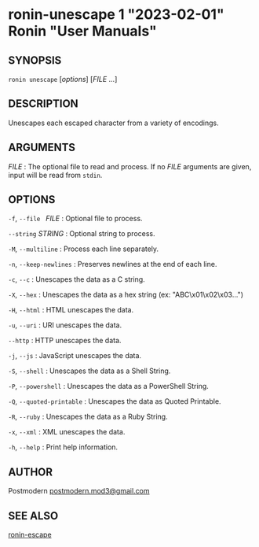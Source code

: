 # ronin-unescape 1 "2023-02-01" Ronin "User Manuals"

## SYNOPSIS

`ronin unescape` [*options*] [*FILE* ...]

## DESCRIPTION

Unescapes each escaped character from a variety of encodings.

## ARGUMENTS

*FILE*
: The optional file to read and process. If no *FILE* arguments are given,
  input will be read from `stdin`.

## OPTIONS

`-f`, `--file ` *FILE*
: Optional file to process.

`--string` *STRING*
: Optional string to process.

`-M`, `--multiline`
: Process each line separately.

`-n`, `--keep-newlines`
: Preserves newlines at the end of each line.

`-c`, `--c`
: Unescapes the data as a C string.

`-X`, `--hex`
: Unescapes the data as a hex string (ex: "ABC\x01\x02\x03...")

`-H`, `--html`
: HTML unescapes the data.

`-u`, `--uri`
: URI unescapes the data.

`--http`
: HTTP unescapes the data.

`-j`, `--js`
: JavaScript unescapes the data.

`-S`, `--shell`
: Unescapes the data as a Shell String.

`-P`, `--powershell`
: Unescapes the data as a PowerShell String.

`-Q`, `--quoted-printable`
: Unescapes the data as Quoted Printable.

`-R`, `--ruby`
: Unescapes the data as a Ruby String.

`-x`, `--xml`
: XML unescapes the data.

`-h`, `--help`
: Print help information.

## AUTHOR

Postmodern <postmodern.mod3@gmail.com>

## SEE ALSO

[ronin-escape](ronin-escape.1.md)